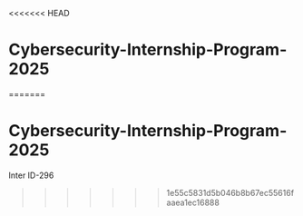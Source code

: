<<<<<<< HEAD
# Cybersecurity-Internship-Program-2025
=======
# Cybersecurity-Internship-Program-2025
Inter ID-296
>>>>>>> 1e55c5831d5b046b8b67ec55616faaea1ec16888
